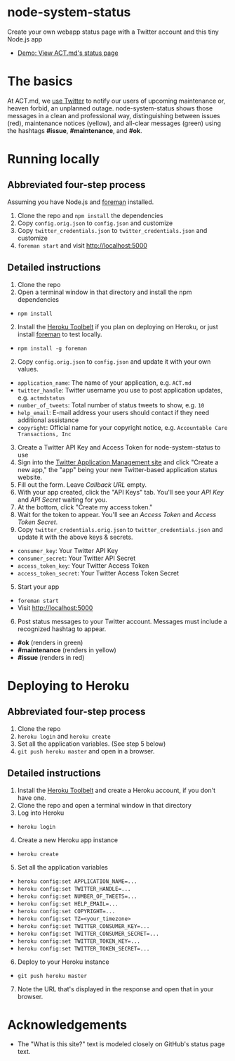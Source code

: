 node-system-status
==================

Create your own webapp status page with a Twitter account and this tiny Node.js app

* [Demo: View ACT.md's status page](http://status.act.md)

# The basics

At ACT.md, we [use Twitter](https://twitter.com/actmdstatus) to notify our users of upcoming maintenance or, heaven forbid, an unplanned outage. node-system-status shows those messages in a clean and professional way, distinguishing between issues (red), maintenance notices (yellow), and all-clear messages (green) using the hashtags **#issue**, **#maintenance**, and **#ok**.

# Running locally

## Abbreviated four-step process

Assuming you have Node.js and [foreman](https://github.com/strongloop/node-foreman) installed.

1. Clone the repo and `npm install` the dependencies
2. Copy `config.orig.json` to `config.json` and customize
3. Copy `twitter_credentials.json` to `twitter_credentials.json` and customize
4. `foreman start` and visit [http://localhost:5000](http://localhost:5000)

## Detailed instructions

1. Clone the repo
2. Open a terminal window in that directory and install the npm dependencies
  * `npm install`
2. Install the [Heroku Toolbelt](https://toolbelt.heroku.com/) if you plan on deploying on Heroku, or just install [foreman](https://github.com/strongloop/node-foreman) to test locally.
  * `npm install -g foreman`
2. Copy `config.orig.json` to `config.json` and update it with your own values.
  * `application_name`: The name of your application, e.g. `ACT.md`
  * `twitter_handle`: Twitter username you use to post application updates, e.g. `actmdstatus`
  * `number_of_tweets`: Total number of status tweets to show, e.g. `10`
  * `help_email`: E-mail address your users should contact if they need additional assistance
  * `copyright`: Official name for your copyright notice, e.g. `Accountable Care Transactions, Inc`
3. Create a Twitter API Key and Access Token for node-system-status to use
  1. Sign into the [Twitter Application Management site](https://apps.twitter.com/) and click "Create a new app," the "app" being your new Twitter-based application status website.
  2. Fill out the form. Leave *Callback URL* empty.
  3. With your app created, click the "API Keys" tab. You'll see your *API Key* and *API Secret* waiting for you.
  4. At the bottom, click "Create my access token."
  5. Wait for the token to appear. You'll see an *Access Token* and *Access Token Secret*.
4. Copy `twitter_credentials.orig.json` to `twitter_credentials.json` and update it with the above keys & secrets.
  * `consumer_key`: Your Twitter API Key
  * `consumer_secret`: Your Twitter API Secret
  * `access_token_key`: Your Twitter Access Token
  * `access_token_secret`: Your Twitter Access Token Secret
5. Start your app
  * `foreman start`
  * Visit [http://localhost:5000](http://localhost:5000)
6. Post status messages to your Twitter account. Messages must include a recognized hashtag to appear.
  * **#ok** (renders in green)
  * **#maintenance** (renders in yellow)
  * **#issue** (renders in red)

# Deploying to Heroku

## Abbreviated four-step process

1. Clone the repo
2. `heroku login` and `heroku create`
3. Set all the application variables. (See step 5 below)
4. `git push heroku master` and open in a browser.

## Detailed instructions

1. Install the [Heroku Toolbelt](https://toolbelt.heroku.com/) and create a Heroku account, if you don't have one.
2. Clone the repo and open a terminal window in that directory
3. Log into Heroku
  * `heroku login`
4. Create a new Heroku app instance
  * `heroku create`
5. Set all the application variables
  * `heroku config:set APPLICATION_NAME=...`
  * `heroku config:set TWITTER_HANDLE=...`
  * `heroku config:set NUMBER_OF_TWEETS=...`  
  * `heroku config:set HELP_EMAIL=...`
  * `heroku config:set COPYRIGHT=...`
  * `heroku config:set TZ=<your_timezone>`
  * `heroku config:set TWITTER_CONSUMER_KEY=...`
  * `heroku config:set TWITTER_CONSUMER_SECRET=...`
  * `heroku config:set TWITTER_TOKEN_KEY=...`
  * `heroku config:set TWITTER_TOKEN_SECRET=...`
6. Deploy to your Heroku instance
  * `git push heroku master`
7. Note the URL that's displayed in the response and open that in your browser.

# Acknowledgements

* The "What is this site?" text is modeled closely on GitHub's status page text.
